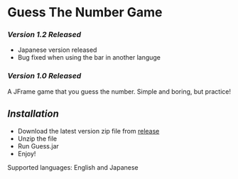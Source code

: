 # Guess The Number Game
### *Version 1.2 Released*
+ Japanese version released 
+ Bug fixed when using the bar in another languge
### *Version 1.0 Released*
A JFrame game that you guess the number. Simple and boring, but practice!

## _Installation_
* Download the latest version zip file from [release](https://github.com/JosChavz/GuessTheNumberGame/releases)
* Unzip the file 
* Run Guess.jar 
* Enjoy! 

Supported languages: English and Japanese
